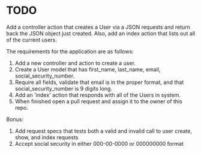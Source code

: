 # TODO

Add a controller action that creates a User via a JSON requests and return back the JSON object just created. Also, add an index action that lists out all of the current users.

The requirements for the application are as follows:

1. Add a new controller and action to create a user.
2. Create a User model that has first_name, last_name, email, social_security_number.
3. Require all fields, validate that email is in the proper format, and that social_security_number is 9 digits long.
4. Add an 'index' action that responds with all of the Users in system.
5. When finished open a pull request and assign it to the owner of this repo.

Bonus:

1. Add request specs that tests both a valid and invalid call to user create, show, and index requests
2. Accept social security in either 000-00-0000 or 000000000 format
